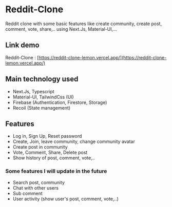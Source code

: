 # Reddit-Clone
Reddit clone with some basic features like create community, create post, comment, vote, share,.. using Next.Js, Material-UI,...

## Link demo
Reddit-Clone : [https://reddit-clone-lemon.vercel.app/](https://reddit-clone-lemon.vercel.app/)

## Main technology used
- Next.Js, Typescript
- Material-UI, TailwindCss (UI)
- Firebase (Authentication, Firestore, Storage)
- Recoil (State management)

## Features
- Log in, Sign Up, Reset password
- Create, Join, leave community, change community avatar
- Create post in community
- Vote, Comment, Share, Delete post
- Show history of post, comment, vote,..

### Some features I will update in the future
- Search post, community
- Chat with other users
- Sub comment
- User activity (show user's post, comment, vote,..)
